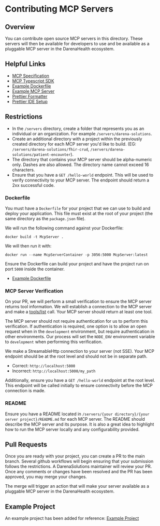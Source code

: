 # Contributing MCP Servers

## Overview

You can contribute open source MCP servers in this directory. These servers will
then be available for developers to use and be available as a pluggable MCP server
in the DarenaHealth ecosystem.

## Helpful Links

- [MCP Specification](https://modelcontextprotocol.io/specification/2025-03-26)
- [MCP Typescript SDK](https://github.com/modelcontextprotocol/typescript-sdk)
- [Example Dockerfile](darena-solutions/fhir-crud/Dockerfile)
- [Example MCP Server](darena-solutions/fhir-crud)
- [Prettier Formatter](https://prettier.io/)
- [Prettier IDE Setup](https://prettier.io/docs/editors)

## Restrictions

- In the `/servers` directory, create a folder that represents you as an individual
  or an organization. For example `/servers/darena-solutions`.
- Create an additional directory with a project within the previously created directory
  for each MCP server you'd like to build. (EG: `/servers/darena-solutions/fhir-crud`, `/servers/darena-solutions/patient-encounter`).
- The directory that contains your MCP server should be alpha-numeric only. Dashes
  are also allowed. The directory name cannot exceed 16 characters.
- Ensure that you have a `GET /hello-world` endpoint. This will be used to verify
  connectivity to your MCP server. The endpoint should return a 2xx successful code.

### Dockerfile

You must have a `Dockerfile` for your project that we can use to build and deploy
your application. This file must exist at the root of your project (the same directory
as the `package.json` file).

We will run the following command against your Dockerfile:

`docker build -t McpServer .`

We will then run it with:

`docker run --name McpServerContainer -p 3056:5000 McpServer:latest`

Ensure the Dockerfile can build your project and have the project run on port `5000`
inside the container.

- [Example Dockerfile](darena-solutions/fhir-crud/Dockerfile)

### MCP Server Verification

On your PR, we will perform a small verification to ensure the MCP server returns
tool information. We will establish a connection to the MCP server and make a [tools/list](https://modelcontextprotocol.io/specification/2025-03-26/server/tools#listing-tools) call.
Your MCP server should return at least one tool.

The MCP server should not require authentication for us to perform this verification.
If authentication is required, one option is to allow an open request when in the
`development` environment, but require authentication in other environments. Our
process will set the `NODE_ENV` environment variable to `development` when performing
this verification.

We make a StreamableHttp connection to your server (not SSE). Your MCP endpoint
should be at the root level and should not be in separate path.

- Correct: `http://localhost:5000`
- Incorrect: `http://localhost:5000/my_path`

Additionally, ensure you have a `GET /hello-world` endpoint at the root level. This
endpoint will be called initially to ensure connectivity before the MCP connection
is made.

### README

Ensure you have a README located in `/servers/{your directory}/{your server project}/README.md`
for each MCP server. The README should describe the MCP server and its purpose.
It is also a great idea to highlight how to run the MCP server locally and any configurability
provided.

## Pull Requests

Once you are ready with your project, you can create a PR to the main branch. Several
github workflows will begin ensuring that your submission follows the restrictions.
A DarenaSolutions maintainer will review your PR. Once any comments or changes have
been resolved and the PR has been approved, you may merge your changes.

The merge will trigger an action that will make your server available as a pluggable
MCP server in the DarenaHealth ecosystem.

## Example Project

An example project has been added for reference: [Example Project](darena-solutions/fhir-crud)
